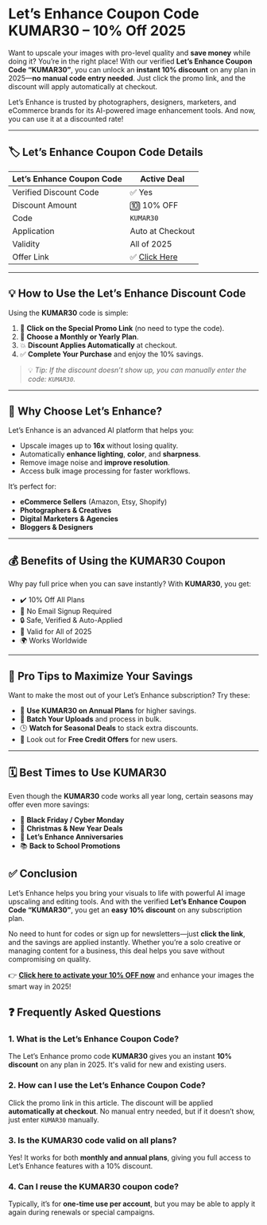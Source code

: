   # Let’s Enhance Coupon Code KUMAR30 – 10% Off 2025
 

Want to upscale your images with pro-level quality and **save money** while doing it? You’re in the right place! With our verified **Let’s Enhance Coupon Code “KUMAR30”**, you can unlock an **instant 10% discount** on any plan in 2025—**no manual code entry needed**. Just click the promo link, and the discount will apply automatically at checkout.

Let’s Enhance is trusted by photographers, designers, marketers, and eCommerce brands for its AI-powered image enhancement tools. And now, you can use it at a discounted rate!

---

## 🏷️ Let’s Enhance Coupon Code Details

| Let’s Enhance Coupon Code | Active Deal       |
|---------------------------|-------------------|
| Verified Discount Code    | ✅ Yes            |
| Discount Amount           | 🔟 10% OFF         |
| Code                      | `KUMAR30`         |
| Application               | Auto at Checkout  |
| Validity                  | All of 2025       |
| Offer Link                | ✅ [Click Here](#) |

---

## 💡 How to Use the Let’s Enhance Discount Code

Using the **KUMAR30** code is simple:

1. 🔗 **Click on the Special Promo Link** (no need to type the code).
2. 🧾 **Choose a Monthly or Yearly Plan**.
3. 💥 **Discount Applies Automatically** at checkout.
4. ✅ **Complete Your Purchase** and enjoy the 10% savings.

> 💡 *Tip: If the discount doesn’t show up, you can manually enter the code: `KUMAR30`.*

---

## 📸 Why Choose Let’s Enhance?

Let’s Enhance is an advanced AI platform that helps you:

- Upscale images up to **16x** without losing quality.
- Automatically **enhance lighting**, **color**, and **sharpness**.
- Remove image noise and **improve resolution**.
- Access bulk image processing for faster workflows.

It’s perfect for:

- **eCommerce Sellers** (Amazon, Etsy, Shopify)  
- **Photographers & Creatives**  
- **Digital Marketers & Agencies**  
- **Bloggers & Designers**

---

## 💰 Benefits of Using the KUMAR30 Coupon

Why pay full price when you can save instantly? With **KUMAR30**, you get:

- ✔️ 10% Off All Plans  
- 🧾 No Email Signup Required  
- 🔒 Safe, Verified & Auto-Applied  
- 📆 Valid for All of 2025  
- 🌍 Works Worldwide

---

## 🧠 Pro Tips to Maximize Your Savings

Want to make the most out of your Let’s Enhance subscription? Try these:

- 🛒 **Use KUMAR30 on Annual Plans** for higher savings.
- 🔄 **Batch Your Uploads** and process in bulk.
- 🕒 **Watch for Seasonal Deals** to stack extra discounts.
- 🚚 Look out for **Free Credit Offers** for new users.

---

## 🗓️ Best Times to Use KUMAR30

Even though the **KUMAR30** code works all year long, certain seasons may offer even more savings:

- 🖤 **Black Friday / Cyber Monday**  
- 🎄 **Christmas & New Year Deals**  
- 🎯 **Let’s Enhance Anniversaries**  
- 📚 **Back to School Promotions**

## ✅ Conclusion

Let’s Enhance helps you bring your visuals to life with powerful AI image upscaling and editing tools. And with the verified **Let’s Enhance Coupon Code “KUMAR30”**, you get an **easy 10% discount** on any subscription plan.

No need to hunt for codes or sign up for newsletters—just **click the link**, and the savings are applied instantly. Whether you’re a solo creative or managing content for a business, this deal helps you save without compromising on quality.

👉 [**Click here to activate your 10% OFF now**](#) and enhance your images the smart way in 2025!

 


## ❓ Frequently Asked Questions

### 1. What is the Let’s Enhance Coupon Code?

The Let’s Enhance promo code **KUMAR30** gives you an instant **10% discount** on any plan in 2025. It's valid for new and existing users.


### 2. How can I use the Let’s Enhance Coupon Code?

Click the promo link in this article. The discount will be applied **automatically at checkout**. No manual entry needed, but if it doesn’t show, just enter `KUMAR30` manually.


### 3. Is the KUMAR30 code valid on all plans?

Yes! It works for both **monthly and annual plans**, giving you full access to Let’s Enhance features with a 10% discount.


### 4. Can I reuse the KUMAR30 coupon code?

Typically, it’s for **one-time use per account**, but you may be able to apply it again during renewals or special campaigns.


 
